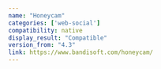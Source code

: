 ```yaml
---
name: "Honeycam"
categories: ['web-social']
compatibility: native
display_result: "Compatible"
version_from: "4.3"
link: https://www.bandisoft.com/honeycam/
---
```

